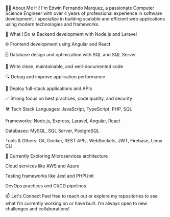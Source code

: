 👨‍💻 About Me
Hi! I'm Edwin Fernando Marquez, a passionate Computer Science Engineer with over 4 years of professional experience in software development. I specialize in building scalable and efficient web applications using modern technologies and frameworks.

💼 What I Do
⚙️ Backend development with Node.js and Laravel

🌐 Frontend development using Angular and React

🗄️ Database design and optimization with SQL and SQL Server

🧠 Write clean, maintainable, and well-documented code

🔍 Debug and improve application performance

🚀 Deploy full-stack applications and APIs

✅ Strong focus on best practices, code quality, and security

🛠️ Tech Stack
Languages: JavaScript, TypeScript, PHP, SQL

Frameworks: Node.js, Express, Laravel, Angular, React

Databases: MySQL, SQL Server, PostgreSQL

Tools & Others: Git, Docker, REST APIs, WebSockets, JWT, Firebase, Linux CLI

🌱 Currently Exploring
Microservices architecture

Cloud services like AWS and Azure

Testing frameworks like Jest and PHPUnit

DevOps practices and CI/CD pipelines

📫 Let's Connect
Feel free to reach out or explore my repositories to see what I’m currently working on or have built. I’m always open to new challenges and collaborations!
